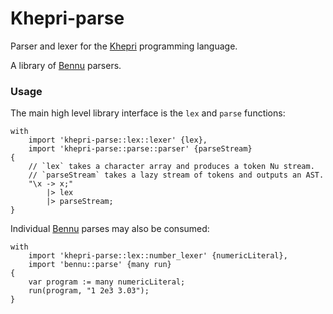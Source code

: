 # Khepri-parse

Parser and lexer for the [Khepri][khepri] programming language.

A library of [Bennu] parsers.

### Usage
The main high level library interface is the `lex` and `parse` functions:

```
with
    import 'khepri-parse::lex::lexer' {lex},
    import 'khepri-parse::parse::parser' {parseStream}
{
    // `lex` takes a character array and produces a token Nu stream.
    // `parseStream` takes a lazy stream of tokens and outputs an AST.
    "\x -> x;"
        |> lex
        |> parseStream;
}
```

Individual [Bennu][bennu] parses may also be consumed:

```
with
    import 'khepri-parse::lex::number_lexer' {numericLiteral},
    import 'bennu::parse' {many run}
{
    var program := many numericLiteral;
    run(program, "1 2e3 3.03");
}
```


[khepri]: http://khepri-lang.com
[bennu]: https://github.com/mattbierner/bennu